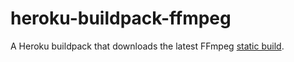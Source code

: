# heroku-buildpack-ffmpeg

A Heroku buildpack that downloads the latest FFmpeg [static build](https://www.johnvansickle.com/ffmpeg/).
